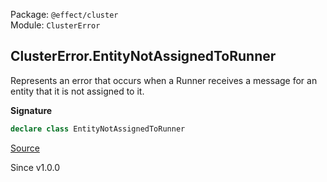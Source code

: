Package: `@effect/cluster`<br />
Module: `ClusterError`<br />

## ClusterError.EntityNotAssignedToRunner

Represents an error that occurs when a Runner receives a message for an entity
that it is not assigned to it.

**Signature**

```ts
declare class EntityNotAssignedToRunner
```

[Source](https://github.com/Effect-TS/effect/tree/main/packages/cluster/src/ClusterError.ts#L31)

Since v1.0.0